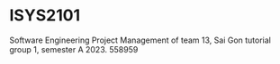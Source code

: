 # ISYS2101
Software Engineering Project Management of team 13, Sai Gon tutorial group 1, semester A 2023.
558959